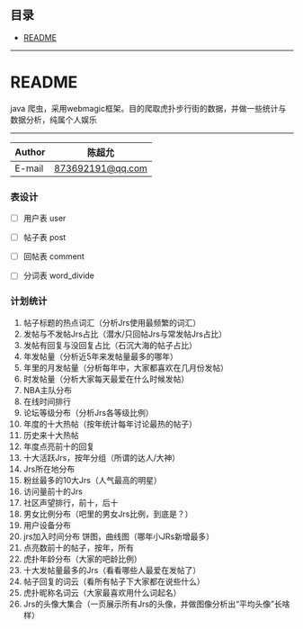 ## 目录
* [README](#README)

****

README
===========================
java 爬虫，采用webmagic框架。目的爬取虎扑步行街的数据，并做一些统计与数据分析，纯属个人娱乐

****
|Author|陈超允|
|---|---
|E-mail|873692191@qq.com

### 表设计

- [ ] 用户表 user

- [ ] 帖子表 post

- [ ] 回帖表 comment

- [ ] 分词表 word_divide


### **计划统计**

1. 帖子标题的热点词汇（分析Jrs使用最频繁的词汇）
2. 发帖与不发帖Jrs占比（潜水/只回帖Jrs与常发帖Jrs占比）
3. 发帖有回复与没回复占比（石沉大海的帖子占比）
4. 年发帖量（分析近5年来发帖量最多的哪年）
5. 年里的月发帖量（分析每年中，大家都喜欢在几月份发帖）
6. 时发帖量（分析大家每天最爱在什么时候发帖）
7. NBA主队分布
8. 在线时间排行
9. 论坛等级分布（分析Jrs各等级比例）
10. 年度的十大热帖（按年统计每年讨论最热的帖子）
11. 历史来十大热帖
12. 年度点亮前十的回复
13. 十大活跃Jrs，按年分组（所谓的达人/大神）
14. Jrs所在地分布
15. 粉丝最多的10大Jrs（人气最高的明星）
16. 访问量前十的Jrs
17. 社区声望排行，前十，后十
18. 男女比例分布（吧里的男女Jrs比例，到底是？）
19. 用户设备分布
20. jrs加入时间分布 饼图，曲线图（哪年小JRs新增最多）
21. 点亮数前十的帖子，按年，所有
22. 虎扑年龄分布（大家的吧龄比例）
23. 十大发帖量最多的Jrs（看看哪些人最爱在发帖了）
24. 帖子回复的词云（看所有帖子下大家都在说些什么）
25. 虎扑昵称名词云（大家最喜欢用什么词起名）
26. Jrs的头像大集合（一页展示所有Jrs的头像，并做图像分析出“平均头像”长啥样）